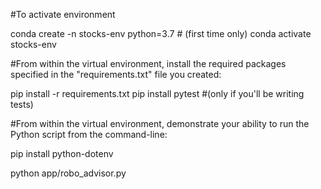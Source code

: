 #To activate environment

conda create -n stocks-env python=3.7 # (first time only)
conda activate stocks-env

#From within the virtual environment, install the required packages specified in the "requirements.txt" file you created:

pip install -r requirements.txt
pip install pytest #(only if you'll be writing tests)

#From within the virtual environment, demonstrate your ability to run the Python script from the command-line:

pip install python-dotenv

python app/robo_advisor.py